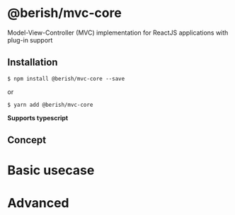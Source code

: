 # @berish/mvc-core

Model-View-Controller (MVC) implementation for ReactJS applications with plug-in support

## Installation

```
$ npm install @berish/mvc-core --save
```

or

```
$ yarn add @berish/mvc-core
```

**Supports typescript**

## Concept

# Basic usecase

# Advanced
